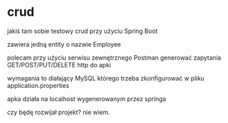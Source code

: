 # crud

jakiś tam sobie testowy crud przy użyciu Spring Boot

zawiera jedną entity o nazwie Employee

polecam przy użyciu serwisu zewnętrznego Postman generować zapytania GET/POST/PUT/DELETE http do apki

wymagania to diałający MySQL którego trzeba zkonfigurować w pliku application.properties

apka działa na localhost wygenerowanym przez springa

czy będę rozwijał projekt? nie wiem.
